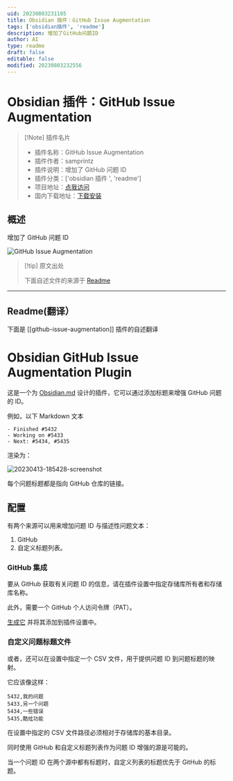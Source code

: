 ```yaml
---
uid: 20230803231105
title: Obsidian 插件：GitHub Issue Augmentation
tags: ['obsidian插件', 'readme']
description: 增加了GitHub问题ID
author: AI
type: readme
draft: false
editable: false
modified: 20230803232556
---
```


# Obsidian 插件：GitHub Issue Augmentation

> [!Note] 插件名片
> - 插件名称：GitHub Issue Augmentation
> - 插件作者：samprintz
> - 插件说明：增加了 GitHub 问题 ID
> - 插件分类：['obsidian 插件 ', 'readme']
> - 项目地址：[点我访问](https://github.com/samprintz/obsidian-issue-augmentation-plugin)
> - 国内下载地址：[下载安装](https://pkmer.cn/products/plugin/pluginMarket/?github-issue-augmentation)

## 概述

增加了 GitHub 问题 ID

![GitHub Issue Augmentation](https://cdn.pkmer.cn/covers/github-issue-augmentation.png!pkmer)

> [!tip] 原文出处
>
>下面自述文件的来源于 [Readme](https://ghproxy.net/https://raw.githubusercontent.com/samprintz/obsidian-issue-augmentation-plugin/main/README.md)
>

---

## Readme(翻译）

下面是 [[github-issue-augmentation]] 插件的自述翻译

# Obsidian GitHub Issue Augmentation Plugin

这是一个为 [Obsidian.md](https://obsidian.md/) 设计的插件，它可以通过添加标题来增强 GitHub 问题的 ID。

例如，以下 Markdown 文本

```
- Finished #5432
- Working on #5433
- Next: #5434, #5435
```

渲染为：

![20230413-185428-screenshot](https://user-images.githubusercontent.com/7581457/231971667-c5ed7591-21a5-4f3f-9ae4-b90cbbb1ac08.png)

每个问题标题都是指向 GitHub 仓库的链接。

## 配置

有两个来源可以用来增加问题 ID 与描述性问题文本：

1. GitHub
2. 自定义标题列表。

### GitHub 集成

要从 GitHub 获取有关问题 ID 的信息，请在插件设置中指定存储库所有者和存储库名称。

此外，需要一个 GitHub 个人访问令牌（PAT）。

[生成它](https://docs.github.com/en/authentication/keeping-your-account-and-data-secure/creating-a-personal-access-token) 并将其添加到插件设置中。

### 自定义问题标题文件

或者，还可以在设置中指定一个 CSV 文件，用于提供问题 ID 到问题标题的映射。

它应该像这样：

```
5432,我的问题
5433,另一个问题
5434,一些错误
5435,酷炫功能
```

在设置中指定的 CSV 文件路径必须相对于存储库的基本目录。

同时使用 GitHub 和自定义标题列表作为问题 ID 增强的源是可能的。

当一个问题 ID 在两个源中都有标题时，自定义列表的标题优先于 GitHub 的标题。
